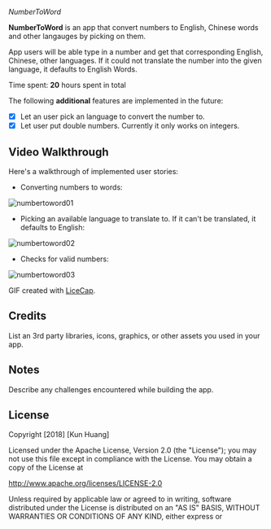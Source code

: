 *NumberToWord*

**NumberToWord** is an app that convert numbers to English, Chinese words and other langauges by picking on them.

App users will be able type in a number and get that corresponding English, Chinese, other languages.
If it could not translate the number into the given language, it defaults to English Words.

Time spent: **20** hours spent in total

The following **additional** features are implemented in the future:

- [X] Let an user pick an language to convert the number to.
- [X] Let user put double numbers. Currently it only works on integers.

## Video Walkthrough

Here's a walkthrough of implemented user stories:

- Converting numbers to words:

![numbertoword01](https://user-images.githubusercontent.com/28847045/49680489-c98cff80-fa62-11e8-8628-051097c2ff1c.gif)

- Picking an available language to translate to. If it can't be translated, it defaults to English:

![numbertoword02](https://user-images.githubusercontent.com/28847045/49680490-cb56c300-fa62-11e8-981e-77fc21504b99.gif)

- Checks for valid numbers:

![numbertoword03](https://user-images.githubusercontent.com/28847045/49680491-cd208680-fa62-11e8-8d7f-9f9532b1dfe1.gif)


GIF created with [LiceCap](http://www.cockos.com/licecap/).

## Credits

List an 3rd party libraries, icons, graphics, or other assets you used in your app.



## Notes

Describe any challenges encountered while building the app.

## License

Copyright [2018] [Kun Huang]

Licensed under the Apache License, Version 2.0 (the "License");
you may not use this file except in compliance with the License.
You may obtain a copy of the License at

http://www.apache.org/licenses/LICENSE-2.0

Unless required by applicable law or agreed to in writing, software
distributed under the License is distributed on an "AS IS" BASIS,
WITHOUT WARRANTIES OR CONDITIONS OF ANY KIND, either express or 
